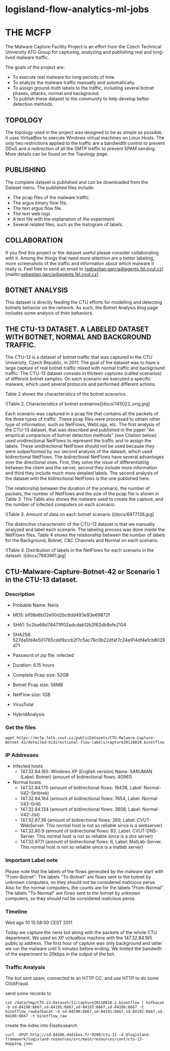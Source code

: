 # logisland-flow-analytics-ml-jobs




# THE MCFP
The Malware Capture Facility Project is an effort from the Czech Technical University ATG Group for capturing, analyzing and publishing real and long-lived malware traffic.

The goals of the project are:

- To execute real malware for long periods of time.
- To analyze the malware traffic manually and automatically.
- To assign ground-truth labels to the traffic, including several botnet phases, attacks, normal and background.
- To publish these dataset to the community to help develop better detection methods.

## TOPOLOGY
The topology used in the project was designed to be as simple as 
possible. It uses VirtualBox to execute Windows virtual machines on 
Linux Hosts. The only two restrictions applied to the traffic are a 
bandwidth control to prevent DDoS and a redirection of all the SMTP 
traffic to prevent SPAM sending. 
More details can be found on the Topology page.

## PUBLISHING
The complete dataset is published and can be downloaded from the Dataset menu. The published files include:

- The pcap files of the malware traffic.
- The argus binary flow file.
- The text argus flow file.
- The text web logs
- A text file with the explanation of the experiment
- Several related files, such as the histogram of labels.

## COLLABORATION
If you find this project or the dataset useful please consider 
collaborating with it. Among the things that need more attention are 
a better labeling, more screenshots of the traffic and information about
 which malware it really is. Feel free to send an email to
  (sebastian.garcia@agents.fel.cvut.cz)[mailto:sebastian.garcia@agents.fel.cvut.cz].
  
## BOTNET ANALYSIS
This dataset is directly feeding the CTU efforts for modelling and 
detecting botnets behavior on the network. As such, the Botnet Analysis
 blog page includes some analysis of their behaviors. 




## THE CTU-13 DATASET. A LABELED DATASET WITH BOTNET, NORMAL AND BACKGROUND TRAFFIC.

The CTU-13 is a dataset of botnet traffic that was captured in the CTU 
University, Czech Republic, in 2011. The goal of the dataset was to 
have a large capture of real botnet traffic mixed with normal traffic 
and background traffic. The CTU-13 dataset consists in thirteen 
captures (called scenarios) of different botnet samples. 
On each scenario we executed a specific malware, which used several 
protocols and performed different actions. 

Table 2 shows the characteristics of the botnet scenarios.

!(Table 2. Characteristics of botnet scenarios)[docs/145022_orig.jpg]

Each scenario was captured in a pcap file that contains all the packets 
of the three types of traffic. These pcap files were processed to 
obtain other type of information, such as NetFlows, WebLogs, etc. 
The first analysis of the CTU-13 dataset, that was described and 
published in the paper "An empirical comparison of botnet detection 
methods" (see Citation below) used unidirectional NetFlows to represent 
the traffic and to assign the labels. These unidirectional NetFlows 
should not be used because they were outperformed by our second 
analysis of the dataset, which used bidirectional NetFlows. 
The bidirectional NetFlows have several advantages over the directional 
ones. First, they solve the issue of differentiating between the client 
and the server, second they include more information and third they 
include much more detailed labels. The second analysis of the dataset 
with the bidirectional NetFlows is the one published here. 

The relationship between the duration of the scenario, the number of 
packets, the number of NetFlows and the size of the pcap file is shown 
in Table 3. This Table also shows the malware used to create the 
capture, and the number of infected computers on each scenario.

!(Table 3. Amount of data on each botnet scenario
)[docs/6977136.jpg]

The distinctive characteristic of the CTU-13 dataset is that we 
manually analyzed and label each scenario. The labeling process was 
done inside the NetFlows files. Table 4 shows the relationship between 
the number of labels for the Background, Botnet, C&C Channels and 
Normal on each scenario. 


!(Table 4. Distribution of labels in the NetFlows for each scenario in the dataset.
)[docs/7883961.jpg]


## CTU-Malware-Capture-Botnet-42 or Scenario 1 in the CTU-13 dataset.

### Description

- Probable Name: Neris
- MD5: bf08e6b02e00d2bc6dd493e93e69872f
- SHA1: 5c2ba68d78471ff02adcdab12b2f82db8efe2104
- SHA256: 527da5fd4e501765cdd1bccb2f7c5ac76c0b22dfaf7c24e914df4e1cb8029d71
- Password of zip file: infected
- Duration: 6.15 hours
- Complete Pcap size: 52GB
- Botnet Pcap size: 56MB
- NetFlow size: 1GB

- VirusTotal
- HybridAnalysis

    
    
### Get the files

   
    wget https://mcfp.felk.cvut.cz/publicDatasets/CTU-Malware-Capture-Botnet-42/detailed-bidirectional-flow-labels/capture20110810.binetflow



### IP Addresses

- Infected hosts
    - 147.32.84.165: Windows XP (English version) Name: SARUMAN (Label: Botnet) (amount of bidirectional flows: 40961)
- Normal hosts:
    - 147.32.84.170 (amount of bidirectional flows: 18438, Label: Normal-V42-Stribrek)
    - 147.32.84.164 (amount of bidirectional flows: 7654, Label: Normal-V42-Grill)
    - 147.32.84.134 (amount of bidirectional flows: 3808, Label: Normal-V42-Jist)
    - 147.32.87.36 (amount of bidirectional flows: 269, Label: CVUT-WebServer. This normal host is not so reliable since is a webserver)
    - 147.32.80.9 (amount of bidirectional flows: 83, Label: CVUT-DNS-Server. This normal host is not so reliable since is a dns server)
    - 147.32.87.11 (amount of bidirectional flows: 6, Label: MatLab-Server. This normal host is not so reliable since is a matlab server)

### Important Label note

Please note that the labels of the flows generated by the malware start with "From-Botnet". The labels "To-Botnet" are flows sent to the botnet by unknown computers, so they should not be considered malicious perse. Also for the normal computers, the counts are for the labels "From-Normal". The labels "To-Normal" are flows sent to the botnet by unknown computers, so they should not be considered malicious perse.

### Timeline

Wed ago 10 15:58:00 CEST 2011

Today we capture the neris bot along with the packets of the whole CTU department. We used an XP virtualbox machine with the 147.32.84.165 public ip address. The first hour of capture was only background and latter we run the malware until 5 minutes before ending. We limited the bandwith of the experiment to 20kbps in the output of the bot.

### Traffic Analysis

The bot sent spam, connected to an HTTP CC, and use HTTP to do some ClickFraud.


send some records to

    cat /data/tmp/CTU-13-Dataset/11/capture20110818-2.binetflow | kafkacat -b sd-84190:6667,sd-84191:6667,sd-84192:6667,sd-84186:6667 -t binetflow_rawkafkacat -b sd-84190:6667,sd-84191:6667,sd-84192:6667,sd-84186:6667 -t binetflow_raw



create the index into Elasticsearch

    curl -XPUT http://sd-84186.dedibox.fr:9200/ctu-13 -d @logisland-framework/logisland-resources/src/main/resources/conf/ctu-13-mapping.json 
